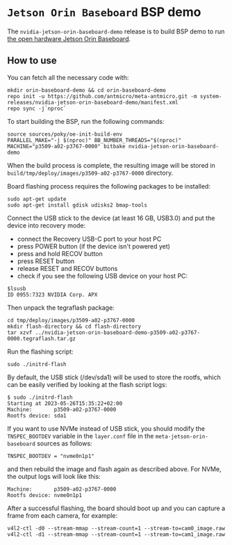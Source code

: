 # `Jetson Orin Baseboard` BSP demo

The `nvidia-jetson-orin-baseboard-demo` release is to build BSP demo to run [the open hardware Jetson Orin Baseboard](https://github.com/antmicro/jetson-orin-baseboard).

## How to use

You can fetch all the necessary code with:
```
mkdir orin-baseboard-demo && cd orin-baseboard-demo
repo init -u https://github.com/antmicro/meta-antmicro.git -m system-releases/nvidia-jetson-orin-baseboard-demo/manifest.xml
repo sync -j`nproc`
```

To start building the BSP, run the following commands:
```
source sources/poky/oe-init-build-env
PARALLEL_MAKE="-j $(nproc)" BB_NUMBER_THREADS="$(nproc)" MACHINE="p3509-a02-p3767-0000" bitbake nvidia-jetson-orin-baseboard-demo
```

When the build process is complete, the resulting image will be stored in `build/tmp/deploy/images/p3509-a02-p3767-0000` directory.

Board flashing process requires the following packages to be installed:
```
sudo apt-get update
sudo apt-get install gdisk udisks2 bmap-tools
```
Connect the USB stick to the device (at least 16 GB, USB3.0) and put the device into recovery mode:
* connect the Recovery USB-C port to your host PC
* press POWER button (if the device isn't powered yet)
* press and hold RECOV button
* press RESET button
* release RESET and RECOV buttons
* check if you see the following USB device on your host PC:
```
$lsusb
ID 0955:7323 NVIDIA Corp. APX
```
Then unpack the tegraflash package:
```
cd tmp/deploy/images/p3509-a02-p3767-0000
mkdir flash-directory && cd flash-directory
tar xzvf ../nvidia-jetson-orin-baseboard-demo-p3509-a02-p3767-0000.tegraflash.tar.gz
```
Run the flashing script:
```
sudo ./initrd-flash
```
By default, the USB stick (/dev/sda1) will be used to store the rootfs, which can be easily verified by looking at the flash script logs:
```
$ sudo ./initrd-flash
Starting at 2023-05-26T15:35:22+02:00
Machine:       p3509-a02-p3767-0000
Rootfs device: sda1
```
If you want to use NVMe instead of USB stick, you should modify the `TNSPEC_BOOTDEV` variable in the `layer.conf` file in the `meta-jetson-orin-baseboard` sources as follows:
```
TNSPEC_BOOTDEV = "nvme0n1p1"
```
and then rebuild the image and flash again as described above. For NVMe, the output logs will look like this:
```
Machine:       p3509-a02-p3767-0000
Rootfs device: nvme0n1p1
```
After a successful flashing, the board should boot up and you can capture a frame from each camera, for example:
```
v4l2-ctl -d0 --stream-mmap --stream-count=1 --stream-to=cam0_image.raw
v4l2-ctl -d1 --stream-mmap --stream-count=1 --stream-to=cam1_image.raw
```

